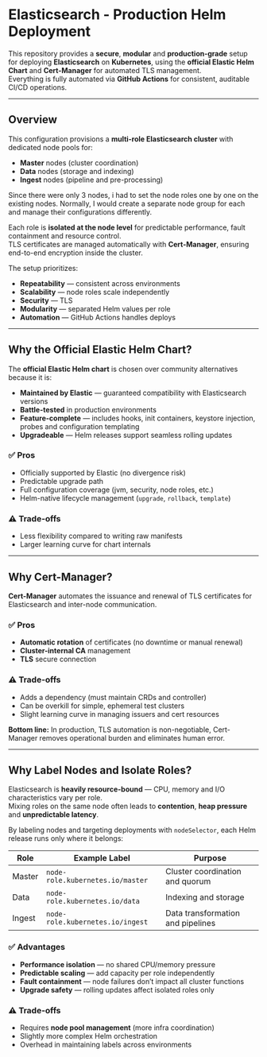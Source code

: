 # Elasticsearch - Production Helm Deployment

This repository provides a **secure**, **modular** and **production-grade** setup for deploying **Elasticsearch** on **Kubernetes**, using the **official Elastic Helm Chart** and **Cert-Manager** for automated TLS management.  
Everything is fully automated via **GitHub Actions** for consistent, auditable CI/CD operations.

---

## Overview

This configuration provisions a **multi-role Elasticsearch cluster** with dedicated node pools for:

- **Master** nodes (cluster coordination)
- **Data** nodes (storage and indexing)
- **Ingest** nodes (pipeline and pre-processing)

Since there were only 3 nodes, i had to set the node roles one by one on the existing nodes. Normally, I would create a separate node group for each and manage their configurations differently.

Each role is **isolated at the node level** for predictable performance, fault containment and resource control.  
TLS certificates are managed automatically with **Cert-Manager**, ensuring end-to-end encryption inside the cluster.

The setup prioritizes:

- **Repeatability** — consistent across environments  
- **Scalability** — node roles scale independently  
- **Security** — TLS
- **Modularity** — separated Helm values per role  
- **Automation** — GitHub Actions handles deploys

---

## Why the Official Elastic Helm Chart?

The **official Elastic Helm chart** is chosen over community alternatives because it is:

- **Maintained by Elastic** — guaranteed compatibility with Elasticsearch versions  
- **Battle-tested** in production environments  
- **Feature-complete** — includes hooks, init containers, keystore injection, probes and configuration templating  
- **Upgradeable** — Helm releases support seamless rolling updates  

### ✅ Pros
- Officially supported by Elastic (no divergence risk)  
- Predictable upgrade path  
- Full configuration coverage (jvm, security, node roles, etc.)  
- Helm-native lifecycle management (`upgrade`, `rollback`, `template`)  

### ⚠️ Trade-offs
- Less flexibility compared to writing raw manifests  
- Larger learning curve for chart internals

---

## Why Cert-Manager?

**Cert-Manager** automates the issuance and renewal of TLS certificates for Elasticsearch and inter-node communication.

### ✅ Pros
- **Automatic rotation** of certificates (no downtime or manual renewal)  
- **Cluster-internal CA** management  
- **TLS** secure connection

### ⚠️ Trade-offs
- Adds a dependency (must maintain CRDs and controller)
- Can be overkill for simple, ephemeral test clusters
- Slight learning curve in managing issuers and cert resources  

**Bottom line:** In production, TLS automation is non-negotiable, Cert-Manager removes operational burden and eliminates human error.

---

## Why Label Nodes and Isolate Roles?

Elasticsearch is **heavily resource-bound** — CPU, memory and I/O characteristics vary per role.  
Mixing roles on the same node often leads to **contention**, **heap pressure** and **unpredictable latency**.

By labeling nodes and targeting deployments with `nodeSelector`, each Helm release runs only where it belongs:

| Role | Example Label | Purpose |
|------|----------------|----------|
| Master | `node-role.kubernetes.io/master` | Cluster coordination and quorum |
| Data | `node-role.kubernetes.io/data` | Indexing and storage |
| Ingest | `node-role.kubernetes.io/ingest` | Data transformation and pipelines |

### ✅ Advantages
- **Performance isolation** — no shared CPU/memory pressure  
- **Predictable scaling** — add capacity per role independently  
- **Fault containment** — node failures don’t impact all cluster functions  
- **Upgrade safety** — rolling updates affect isolated roles only  

### ⚠️ Trade-offs
- Requires **node pool management** (more infra coordination)  
- Slightly more complex Helm orchestration  
- Overhead in maintaining labels across environments  
